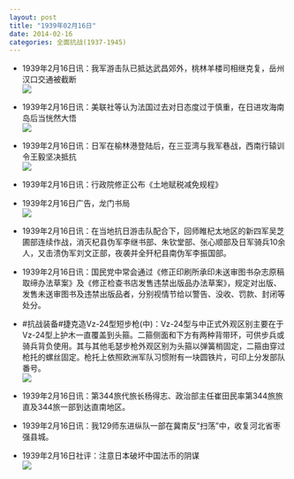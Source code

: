 ```yaml
---
layout: post
title: "1939年02月16日"
date: 2014-02-16
categories: 全面抗战(1937-1945)
---
```


<meta name="referrer" content="no-referrer" />

- 1939年2月16日讯：我军游击队已抵达武昌郊外，桃林羊楼司相继克复，岳州汉口交通被截断 <br/><img src="https://ww1.sinaimg.cn/large/aca367d8jw1edlkjanp6pj20cr0bfwhe.jpg" />

- 1939年2月16日讯：美联社等认为法国过去对日态度过于慎重，在日进攻海南岛后当恍然大悟 <br/><img src="https://ww2.sinaimg.cn/large/aca367d8jw1edlisw71ynj20c10vm12j.jpg" />

- 1939年2月16日讯：日军在榆林港登陆后，在三亚湾与我军巷战，西南行辕训令王毅坚决抵抗 <br/><img src="https://ww1.sinaimg.cn/large/aca367d8jw1edlh2ghnarj209s0ycqa8.jpg" />

- 1939年2月16日讯：行政院修正公布《土地赋税减免规程》 

- 1939年2月16日广告，龙门书局 <br/><img src="https://ww2.sinaimg.cn/large/aca367d8jw1edl8ebn0lgj20v50d1n43.jpg" />

- 1939年2月16日讯：在当地抗日游击队配合下，回师睢杞太地区的新四军吴芝圃部连续作战，消灭杞县伪军李继书部、朱钦堂部、张心顺部及日军骑兵10余人，又击溃伪军刘文正部，夜袭并全歼杞县南伪军李振国部。 

- 1939年2月16日讯：国民党中常会通过《修正印刷所承印未送审图书杂志原稿取缔办法草案》及《修正检查书店发售违禁出版品办法草案》，规定对出版、发售未送审图书及违禁出版品者，分别视情节给以警告、没收、罚款、封闭等处分。 

- #抗战装备#捷克造Vz-24型短步枪(中)：Vz-24型与中正式外观区别主要在于Vz-24型上护木一直覆盖到头箍。二箍侧面和下方有两种背带环，可供步兵或骑兵背负使用。其与其他毛瑟步枪外观区别为头箍以弹簧梢固定，二箍由穿过枪托的螺丝固定。枪托上依照欧洲军队习惯附有一块圆铁片，可印上分发部队番号。  <br/><img src="https://ww1.sinaimg.cn/large/aca367d8jw1edkzpz0rjlj20f80f8gpi.jpg" />

- 1939年2月16日讯：第344旅代旅长杨得志、政治部主任崔田民率第344旅旅直及344旅一部到达直南地区。 

- 1939年2月16日讯：我129师东进纵队一部在冀南反“扫荡”中，收复河北省枣强县城。 

- 1939年2月16日社评：注意日本破坏中国法币的阴谋 <br/><img src="https://ww2.sinaimg.cn/large/aca367d8jw1edkuir2egwj20nb0yz1c3.jpg" />

